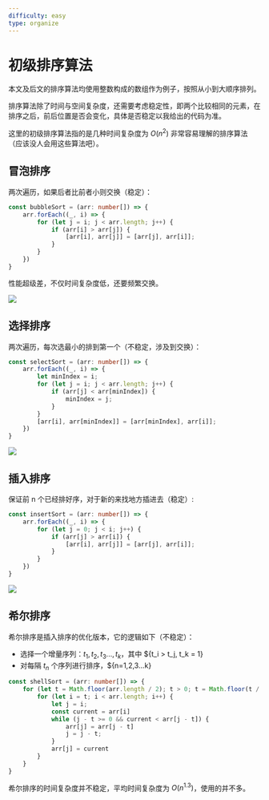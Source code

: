 ```yaml
---
difficulty: easy
type: organize
---
```


# 初级排序算法

<p class="tip">本文及后文的排序算法均使用整数构成的数组作为例子，按照从小到大顺序排列。</p>

排序算法除了时间与空间复杂度，还需要考虑稳定性，即两个比较相同的元素，在排序之后，前后位置是否会变化，具体是否稳定以我给出的代码为准。

这里的初级排序算法指的是几种时间复杂度为 $O(n^2)$ 非常容易理解的排序算法（应该没人会用这些算法吧）。

## 冒泡排序

两次遍历，如果后者比前者小则交换（稳定）：

```ts
const bubbleSort = (arr: number[]) => {
    arr.forEach((_, i) => {
        for (let j = i; j < arr.length; j++) {
            if (arr[i] > arr[j]) {
                [arr[i], arr[j]] = [arr[j], arr[i]];
            }
        }
    })
}
```

性能超级差，不仅时间复杂度低，还要频繁交换。

<image src="https://user-images.githubusercontent.com/34484322/89124183-9e90d280-d507-11ea-9f3b-b486f792aa2d.gif">

## 选择排序
两次遍历，每次选最小的排到第一个（不稳定，涉及到交换）：

```ts
const selectSort = (arr: number[]) => {
    arr.forEach((_, i) => {
        let minIndex = i;
        for (let j = i; j < arr.length; j++) {
            if (arr[j] < arr[minIndex]) {
                minIndex = j;
            }
        }
        [arr[i], arr[minIndex]] = [arr[minIndex], arr[i]];
    })
}
```

<image src="https://user-images.githubusercontent.com/34484322/89124365-0398f800-d509-11ea-9573-6a24820cfd81.gif">

## 插入排序

保证前 n 个已经排好序，对于新的来找地方插进去（稳定）:

```ts
const insertSort = (arr: number[]) => {
    arr.forEach((_, i) => {
        for (let j = 0; j < i; j++) {
            if (arr[j] > arr[i]) {
                [arr[i], arr[j]] = [arr[j], arr[i]];
            }
        }
    })
}
```

<img src="https://user-images.githubusercontent.com/34484322/89124203-c2541880-d507-11ea-9859-e964f5463a86.gif">

## 希尔排序

希尔排序是插入排序的优化版本，它的逻辑如下（不稳定）：
- 选择一个增量序列：$t_1, t_2, t_3 ..., t_k$，其中 ${t_i > t_j, t_k = 1}
- 对每隔 $t_n$ 个序列进行排序，${n=1,2,3...k}

```ts
const shellSort = (arr: number[]) => {
    for (let t = Math.floor(arr.length / 2); t > 0; t = Math.floor(t / 2)) {
        for (let i = t; i < arr.length; i++) {
            let j = i;
            const current = arr[i]
            while (j - t >= 0 && current < arr[j - t]) {
                arr[j] = arr[j - t]
                j = j - t;
            }
            arr[j] = current
        }
    }
}
```

希尔排序的时间复杂度并不稳定，平均时间复杂度为 $O(n^{1.3})$，使用的并不多。